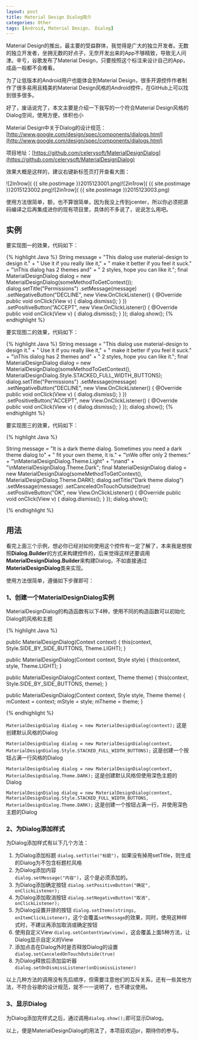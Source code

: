 ```yaml
---
layout: post
title: Material Design Dialog简介
categories: Other
tags: [Android, Material Design， Dialog]
---
```


Material Design的推出，最主要的受益群体，我觉得是广大的独立开发者。无数的独立开发者，坐拥无数的好点子，无奈开发出来的App不够精致，导致无人问津。辛亏，谷歌发布了Material Design，只要按照这个标注来设计自己的App，成品一般都不会难看。

为了让低版本的Android用户也能体会到Material Design，很多开源控件作者制作了很多易用且精美的Material Design风格的Android控件，在GitHub上可以找到很多很多。

好了，废话说完了，本文主要是介绍一下我写的一个符合Material Design风格的Dialog空间，使用方便，体积也小

Material Design中关于Dialog的设计规范：[http://www.google.com/design/spec/components/dialogs.html](http://www.google.com/design/spec/components/dialogs.html)

项目地址：[https://github.com/celerysoft/MaterialDesignDialog](https://github.com/celerysoft/MaterialDesignDialog)

效果大概是这样的，建议右键新标签页打开查看大图：

![2in1row]( {{ site.postimage }}2015123001.png)![2in1row]( {{ site.postimage }}2015123002.png)![2in1row]( {{ site.postimage }}2015123003.png)

使用方法很简单，额，也不算很简单，因为我没上传到jcenter，所以你必须把源码编译之后再集成进你的现有项目里，具体的不多说了，说说怎么用吧。

## 实例

要实现图一的效果，代码如下：

{% highlight Java %}
String message = "This dialog use material-design to design it."
                + " Use it if you really like it,"
                + " make it better if you feel it suck."
                + "\nThis dialog has 2 themes and"
                + " 2 styles, hope you can like it.";
final MaterialDesignDialog dialog = new MaterialDesignDialog(someMethodToGetContext());
dialog.setTitle("Permissions")
    .setMessage(message)
    .setNegativeButton("DECLINE", new View.OnClickListener() {
        @Override
        public void onClick(View v) {
            dialog.dismiss();
        }
    })
    .setPositiveButton("ACCEPT", new View.OnClickListener() {
        @Override
        public void onClick(View v) {
            dialog.dismiss();
        }
    });
dialog.show();
{% endhighlight %}

要实现图二的效果，代码如下：

{% highlight Java %}
String message = "This dialog use material-design to design it."
                + " Use it if you really like it,"
                + " make it better if you feel it suck."
                + "\nThis dialog has 2 themes and"
                + " 2 styles, hope you can like it.";
final MaterialDesignDialog dialog = new MaterialDesignDialog(someMethodToGetContext(),
                                                             MaterialDesignDialog.Style.STACKED_FULL_WIDTH_BUTTONS);
dialog.setTitle("Permissions")
    .setMessage(message)
    .setNegativeButton("DECLINE", new View.OnClickListener() {
        @Override
        public void onClick(View v) {
            dialog.dismiss();
        }
    })
    .setPositiveButton("ACCEPT", new View.OnClickListener() {
        @Override
        public void onClick(View v) {
            dialog.dismiss();
        }
    });
dialog.show();
{% endhighlight %}

要实现图三的效果，代码如下：

{% highlight Java %}

String message = "It is a dark theme dialog. Sometimes you need a dark theme dialog to"
                + " fit your own theme, it is."
                + "\nWe offer only 2 themes:"
                + "\nMaterialDesignDialog.Theme.Light"
                + "\nand"
                + "\nMaterialDesignDialog.Theme.Dark";
final MaterialDesignDialog dialog = new MaterialDesignDialog(someMethodToGetContext(),
                                                             MaterialDesignDialog.Theme.DARK);
dialog.setTitle("Dark theme dialog")
    .setMessage(message)
    .setCanceledOnTouchOutside(true)
    .setPositiveButton("OK", new View.OnClickListener() {
        @Override
        public void onClick(View v) {
            dialog.dismiss();
        }
    });
dialog.show();

{% endhighlight %}

## 用法

看完上面三个示例，想必你已经对如何使用这个控件有一定了解了，本来我是想按照**Dialog.Builder**的方式来构建控件的，后来觉得这样还要调用**MaterialDesignDialog.Builder**来构建Dialog，不如直接通过**MaterialDesignDialog**类来实现。

使用方法很简单，遵循如下步骤即可：

### 1、创建一个MaterialDesignDialog实例

MaterialDesignDialog的构造函数有以下4种，使用不同的构造函数可以初始化Dialog的风格和主题

{% highlight Java %}

public MaterialDesignDialog(Context context) {
    this(context, Style.SIDE_BY_SIDE_BUTTONS, Theme.LIGHT);
}

public MaterialDesignDialog(Context context, Style style) {
    this(context, style, Theme.LIGHT);
}

public MaterialDesignDialog(Context context, Theme theme) {
    this(context, Style.SIDE_BY_SIDE_BUTTONS, theme);
}

public MaterialDesignDialog(Context context, Style style, Theme theme) {
    mContext = context;
    mStyle = style;
    mTheme = theme;
}

{% endhighlight %}

`MaterialDesignDialog dialog = new MaterialDesignDialog(context);`
这是创建默认风格的Dialog

`MaterialDesignDialog dialog = new MaterialDesignDialog(context, MaterialDesignDialog.Style.STACKED_FULL_WIDTH_BUTTONS);`
这是创建一个按钮占满一行风格的Dialog

`MaterialDesignDialog dialog = new MaterialDesignDialog(context, MaterialDesignDialog.Theme.DARK);`
这是创建默认风格但使用深色主题的Dialog

`MaterialDesignDialog dialog = new MaterialDesignDialog(context, MaterialDesignDialog.Style.STACKED_FULL_WIDTH_BUTTONS, MaterialDesignDialog.Theme.DARK);`
这是创建一个按钮占满一行，并使用深色主题的Dialog

### 2、为Dialog添加样式

为Dialog添加样式有以下几个方法：

1. 为Dialog添加标题
`dialog.setTitle("标题")`，如果没有掉用setTitle，则生成的Dialog为不包含标题栏风格
2. 为Dialog添加内容  
`dialog.setMessage("内容")`，这个是必须添加的。
3. 为Dialog添加确定按钮
`dialog.setPositiveButton("确定", onClickListener);`
4. 为Dialog添加取消按钮
`dialog.setNegativeButton("取消", onClickListener);`
5. 为Dialog设置并排的按钮
`dialog.setItems(strings, onItemClickListener)`，这个会覆盖`setMessage`的效果，同时，使用这种样式时，不建议再添加取消或确定按钮
6. 使用自定义View
`dialog.setContentView(view)`，这会覆盖上面5种方法，让Dialog显示自定义的View
7. 添加点击在Dialog外时是否释放Dialog的设置
`dialog.setCanceledOnTouchOutside(true)`
8. 为Dialog释放后添加监听器
`dialog.setOnDismissListener(onDismissListener)`

以上几种方法的调用没有先后顺序，但需要注意他们的互斥关系，还有一些其他方法，不符合谷歌的设计规范，就不一一说明了，也不建议使用。

### 3、显示Dialog

为Dialog添加完样式之后，通过调用`dialog.show();`即可显示Dialog。

以上，便是MaterialDesignDialog的用法了，本项目欢迎pr，期待你的参与。

